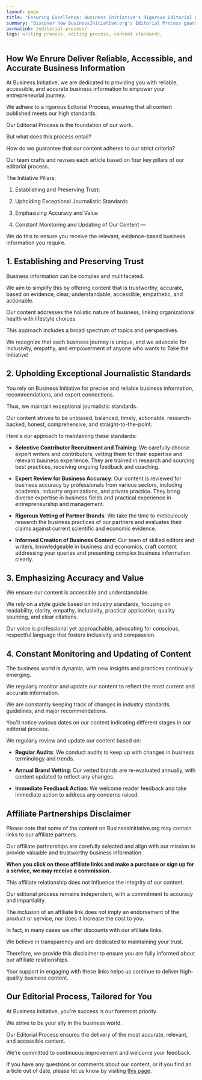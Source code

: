 ```yaml
---
layout: page
title: "Ensuring Excellence: Business Initiative's Rigorous Editorial Process"
summary: "Discover how BusinessInitiative.org's Editorial Process guarantees accurate, empathetic, and trustworthy business insights."
permalink: /editorial-process/
tags: writing process, editing process, content standards,
---
```


## How We Enrure Deliver Reliable, Accessible, and Accurate Business Information

At Business Initiative, we are dedicated to providing you with reliable, accessible, and accurate business information to empower your entrepreneurial journey. 

We adhere to a rigorous Editorial Process, ensuring that all content published meets our high standards.

Our Editorial Process is the foundation of our work. 

But what does this process entail?

How do we guarantee that our content adheres to our strict criteria?

Our team crafts and revises each article based on four key pillars of our editorial process. 

The Initiative Pillars:

1. Establishing and Preserving Trust; 

2. Upholding Exceptional Journalistic Standards

3. Emphasizing Accuracy and Value

4. Constant Monitoring and Updating of Our Content — 

We do this to ensure you receive the relevant, evidence-based business information you require.

## 1. Establishing and Preserving Trust

Business information can be complex and multifaceted. 

We aim to simplify this by offering content that is trustworthy, accurate, based on evidence, clear, understandable, accessible, empathetic, and actionable.

Our content addresses the holistic nature of business, linking organizational health with lifestyle choices. 

This approach includes a broad spectrum of topics and perspectives.

We recognize that each business journey is unique, and we advocate for inclusivity, empathy, and empowerment of anyone who wants to Take the Initiative! 

## 2. Upholding Exceptional Journalistic Standards

You rely on Business Initiative for precise and reliable business information, recommendations, and expert connections. 

Thus, we maintain exceptional journalistic standards. 

Our content strives to be unbiased, balanced, timely, actionable, research-backed, honest, comprehensive, and straight-to-the-point. 

Here's our approach to maintaining these standards:

   - **Selective Contributor Recruitment and Training**: We carefully choose expert writers and contributors, vetting them for their expertise and relevant business experience. They are trained in research and sourcing best practices, receiving ongoing feedback and coaching.

   - **Expert Review for Business Accuracy**: Our content is reviewed for business accuracy by professionals from various sectors, including academia, industry organizations, and private practice. They bring diverse expertise in business fields and practical experience in entrepreneurship and management.

   - **Rigorous Vetting of Partner Brands**: We take the time to meticulously research the business practices of our partners and evaluates their claims against current scientific and economic evidence.

   - **Informed Creation of Business Content**: Our team of skilled editors and writers, knowledgeable in business and economics, craft content addressing your queries and presenting complex business information clearly.

## 3. Emphasizing Accuracy and Value

We ensure our content is accessible and understandable. 

We rely on a style guide based on industry standards, focusing on readability, clarity, empathy, inclusivity, practical application, quality sourcing, and clear citations. 

Our voice is professional yet approachable, advocating for conscious, respectful language that fosters inclusivity and compassion.

## 4. Constant Monitoring and Updating of Content

The business world is dynamic, with new insights and practices continually emerging. 

We regularly monitor and update our content to reflect the most current and accurate information. 

We are constantly keeping track of changes in industry standards, guidelines, and major recommendations.

You'll notice various dates on our content indicating different stages in our editorial process. 

We regularly review and update our content based on:

   - **Regular Audits**: We conduct audits to keep up with changes in business terminology and trends.

   - **Annual Brand Vetting**: Our vetted brands are re-evaluated annually, with content updated to reflect any changes.

   - **Immediate Feedback Action**: We welcome reader feedback and take immediate action to address any concerns raised.

## Affiliate Partnerships Disclaimer

Please note that some of the content on BusinessInitiative.org may contain links to our affiliate partners. 

Our affiliate partnerships are carefully selected and align with our mission to provide valuable and trustworthy business information. 

**When you click on these affiliate links and make a purchase or sign up for a service, we may receive a commission.**

This affiliate relationship does not influence the integrity of our content. 

Our editorial process remains independent, with a commitment to accuracy and impartiality. 

The inclusion of an affiliate link does not imply an endorsement of the product or service, nor does it increase the cost to you.

In fact, in many cases we offer discounts with our afilliate links.

We believe in transparency and are dedicated to maintaining your trust. 

Therefore, we provide this disclaimer to ensure you are fully informed about our affiliate relationships. 

Your support in engaging with these links helps us continue to deliver high-quality business content.

## Our Editorial Process, Tailored for You

At Business Initiative, you're success is our foremost priority. 

We strive to be your ally in the business world. 

Our Editorial Process ensures the delivery of the most accurate, relevant, and accessible content. 

We're committed to continuous improvement and welcome your feedback. 

If you have any questions or comments about our content, or if you find an article out of date, please let us know by visiting  <a href="https://www.businessinitiative.org/contact/" target="_blank">this page</a>.


